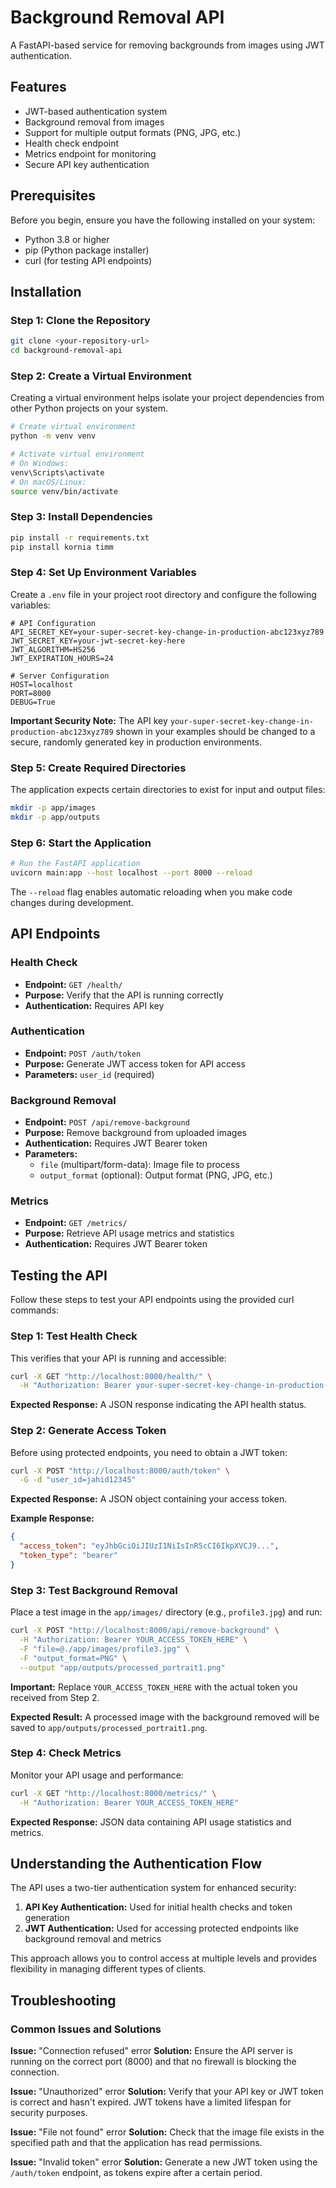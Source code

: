 # Background Removal API

A FastAPI-based service for removing backgrounds from images using JWT authentication.

## Features

- JWT-based authentication system
- Background removal from images
- Support for multiple output formats (PNG, JPG, etc.)
- Health check endpoint
- Metrics endpoint for monitoring
- Secure API key authentication

## Prerequisites

Before you begin, ensure you have the following installed on your system:

- Python 3.8 or higher
- pip (Python package installer)
- curl (for testing API endpoints)

## Installation

### Step 1: Clone the Repository

```bash
git clone <your-repository-url>
cd background-removal-api
```

### Step 2: Create a Virtual Environment

Creating a virtual environment helps isolate your project dependencies from other Python projects on your system.

```bash
# Create virtual environment
python -m venv venv

# Activate virtual environment
# On Windows:
venv\Scripts\activate
# On macOS/Linux:
source venv/bin/activate
```

### Step 3: Install Dependencies

```bash
pip install -r requirements.txt
pip install kornia timm
```

### Step 4: Set Up Environment Variables

Create a `.env` file in your project root directory and configure the following variables:

```env
# API Configuration
API_SECRET_KEY=your-super-secret-key-change-in-production-abc123xyz789
JWT_SECRET_KEY=your-jwt-secret-key-here
JWT_ALGORITHM=HS256
JWT_EXPIRATION_HOURS=24

# Server Configuration
HOST=localhost
PORT=8000
DEBUG=True
```

**Important Security Note:** The API key `your-super-secret-key-change-in-production-abc123xyz789` shown in your examples should be changed to a secure, randomly generated key in production environments.

### Step 5: Create Required Directories

The application expects certain directories to exist for input and output files:

```bash
mkdir -p app/images
mkdir -p app/outputs
```

### Step 6: Start the Application

```bash
# Run the FastAPI application
uvicorn main:app --host localhost --port 8000 --reload
```

The `--reload` flag enables automatic reloading when you make code changes during development.

## API Endpoints

### Health Check
- **Endpoint:** `GET /health/`
- **Purpose:** Verify that the API is running correctly
- **Authentication:** Requires API key

### Authentication
- **Endpoint:** `POST /auth/token`
- **Purpose:** Generate JWT access token for API access
- **Parameters:** `user_id` (required)

### Background Removal
- **Endpoint:** `POST /api/remove-background`
- **Purpose:** Remove background from uploaded images
- **Authentication:** Requires JWT Bearer token
- **Parameters:** 
  - `file` (multipart/form-data): Image file to process
  - `output_format` (optional): Output format (PNG, JPG, etc.)

### Metrics
- **Endpoint:** `GET /metrics/`
- **Purpose:** Retrieve API usage metrics and statistics
- **Authentication:** Requires JWT Bearer token

## Testing the API

Follow these steps to test your API endpoints using the provided curl commands:

### Step 1: Test Health Check

This verifies that your API is running and accessible:

```bash
curl -X GET "http://localhost:8000/health/" \
  -H "Authorization: Bearer your-super-secret-key-change-in-production-abc123xyz789"
```

**Expected Response:** A JSON response indicating the API health status.

### Step 2: Generate Access Token

Before using protected endpoints, you need to obtain a JWT token:

```bash
curl -X POST "http://localhost:8000/auth/token" \
  -G -d "user_id=jahid12345"
```

**Expected Response:** A JSON object containing your access token.

**Example Response:**
```json
{
  "access_token": "eyJhbGciOiJIUzI1NiIsInR5cCI6IkpXVCJ9...",
  "token_type": "bearer"
}
```

### Step 3: Test Background Removal

Place a test image in the `app/images/` directory (e.g., `profile3.jpg`) and run:

```bash
curl -X POST "http://localhost:8000/api/remove-background" \
  -H "Authorization: Bearer YOUR_ACCESS_TOKEN_HERE" \
  -F "file=@./app/images/profile3.jpg" \
  -F "output_format=PNG" \
  --output "app/outputs/processed_portrait1.png"
```

**Important:** Replace `YOUR_ACCESS_TOKEN_HERE` with the actual token you received from Step 2.

**Expected Result:** A processed image with the background removed will be saved to `app/outputs/processed_portrait1.png`.

### Step 4: Check Metrics

Monitor your API usage and performance:

```bash
curl -X GET "http://localhost:8000/metrics/" \
  -H "Authorization: Bearer YOUR_ACCESS_TOKEN_HERE"
```

**Expected Response:** JSON data containing API usage statistics and metrics.

## Understanding the Authentication Flow

The API uses a two-tier authentication system for enhanced security:

1. **API Key Authentication:** Used for initial health checks and token generation
2. **JWT Authentication:** Used for accessing protected endpoints like background removal and metrics

This approach allows you to control access at multiple levels and provides flexibility in managing different types of clients.

## Troubleshooting

### Common Issues and Solutions

**Issue:** "Connection refused" error
**Solution:** Ensure the API server is running on the correct port (8000) and that no firewall is blocking the connection.

**Issue:** "Unauthorized" error
**Solution:** Verify that your API key or JWT token is correct and hasn't expired. JWT tokens have a limited lifespan for security purposes.

**Issue:** "File not found" error
**Solution:** Check that the image file exists in the specified path and that the application has read permissions.

**Issue:** "Invalid token" error
**Solution:** Generate a new JWT token using the `/auth/token` endpoint, as tokens expire after a certain period.

